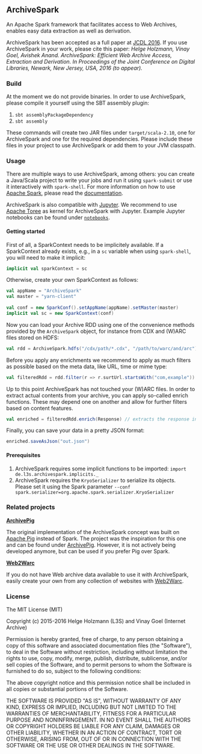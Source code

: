 ## ArchiveSpark

An Apache Spark framework that facilitates access to Web Archives, enables easy data extraction as well as derivation.

ArchiveSpark has been accepted as a full paper at [JCDL 2016](http://www.jcdl2016.org). If you use ArchiveSpark in your work, please cite this paper:
*Helge Holzmann, Vinay Goel, Avishek Anand. ArchiveSpark: Efficient Web Archive Access, Extraction and Derivation. In Proceedings of the Joint Conference on Digital Libraries, Newark, New Jersey, USA, 2016 (to appear).*

### Build

At the moment we do not provide binaries. In order to use ArchiveSpark, please compile it yourself using the SBT assembly plugin:

1. `sbt assemblyPackageDependency`
2. `sbt assembly`

These commands will create two JAR files under `target/scala-2.10`, one for ArchiveSpark and one for the required dependencies.
Please include these files in your project to use ArchiveSpark or add them to your JVM classpath.

### Usage

There are multiple ways to use ArchiveSpark, among others: you can create a Java/Scala project to write your jobs and run it using `spark-submit` or use it interactively with `spark-shell`.
For more information on how to use [Apache Spark](http://spark.apache.org), please read the [documentation](http://spark.apache.org/docs/1.5.2).
 
ArchiveSpark is also compatible with [Jupyter](http://jupyter.org). We recommend to use [Apache Toree](https://github.com/apache/incubator-toree) as kernel for ArchiveSpark with Jupyter.
Example Jupyter notebooks can be found under [`notebooks`](notebooks).

#### Getting started

First of all, a SparkContext needs to be implicitely available.
If a SparkContext already exists, e.g., in a `sc` variable when using `spark-shell`, you will need to make it implicit:

```scala
implicit val sparkContext = sc
```

Otherwise, create your own SparkContext as follows:

```scala
val appName = "ArchiveSpark"
val master = "yarn-client"
 
val conf = new SparkConf().setAppName(appName).setMaster(master)
implicit val sc = new SparkContext(conf)
```

Now you can load your Archive RDD using one of the convenience methods provided by the `ArchiveSpark` object, for instance from CDX and (W)ARC files stored on HDFS:

```scala
val rdd = ArchiveSpark.hdfs("/cdx/path/*.cdx", "/path/to/warc/and/arc")
```

Before you apply any enrichments we recommend to apply as much filters as possible based on the meta data, like URL, time or mime type:

```scala
val filteredRdd = rdd.filter(r => r.surtUrl.startsWith("com,example")) // only websites from exapmle.com
```

Up to this point ArchiveSpark has not touched your (W)ARC files. In order to extract actual contents from your archive, you can apply so-called enrich functions. These may depend one on another and allow for further filters based on content features.

```scala
val enriched = filteredRdd.enrich(Response) // extracts the response information from (W)ARC, i.e., headers and payload
```

Finally, you can save your data in a pretty JSON format:

```scala
enriched.saveAsJson("out.json")
```

#### Prerequisites

1. ArchiveSpark requires some implicit functions to be imported: `import de.l3s.archivespark.implicits._`
2. ArchiveSpark requires the `KryoSerializer` to serialize its objects.<br/>Please set it using the Spark parameter `--conf spark.serializer=org.apache.spark.serializer.KryoSerializer`

### Related projects

__[ArchivePig](https://github.com/helgeho/ArchivePig)__

The original implementation of the ArchiveSpark concept was built on [Apache Pig](https://pig.apache.org) instead of Spark.
The project was the inspiration for this one and can be found under [ArchivePig](https://github.com/helgeho/ArchivePig).
However, it is not actively being developed anymore, but can be used if you prefer Pig over Spark.

__[Web2Warc](https://github.com/helgeho/Web2Warc)__

If you do not have Web archive data available to use it with ArchiveSpark, easily create your own from any collection of websites with [Web2Warc](https://github.com/helgeho/Web2Warc).

### License

The MIT License (MIT)

Copyright (c) 2015-2016 Helge Holzmann (L3S) and Vinay Goel (Internet Archive)

Permission is hereby granted, free of charge, to any person obtaining a copy
of this software and associated documentation files (the "Software"), to deal
in the Software without restriction, including without limitation the rights
to use, copy, modify, merge, publish, distribute, sublicense, and/or sell
copies of the Software, and to permit persons to whom the Software is
furnished to do so, subject to the following conditions:

The above copyright notice and this permission notice shall be included in all
copies or substantial portions of the Software.

THE SOFTWARE IS PROVIDED "AS IS", WITHOUT WARRANTY OF ANY KIND, EXPRESS OR
IMPLIED, INCLUDING BUT NOT LIMITED TO THE WARRANTIES OF MERCHANTABILITY,
FITNESS FOR A PARTICULAR PURPOSE AND NONINFRINGEMENT. IN NO EVENT SHALL THE
AUTHORS OR COPYRIGHT HOLDERS BE LIABLE FOR ANY CLAIM, DAMAGES OR OTHER
LIABILITY, WHETHER IN AN ACTION OF CONTRACT, TORT OR OTHERWISE, ARISING FROM,
OUT OF OR IN CONNECTION WITH THE SOFTWARE OR THE USE OR OTHER DEALINGS IN THE
SOFTWARE.

